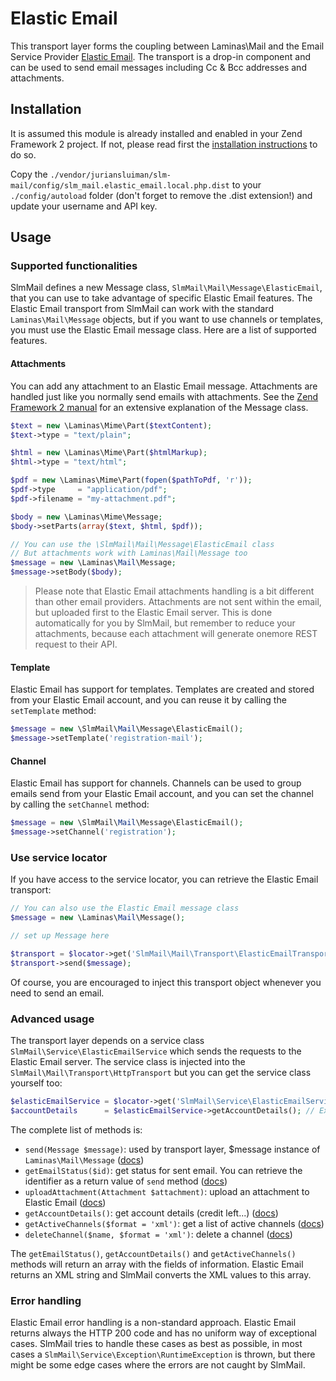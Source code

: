 Elastic Email
============

This transport layer forms the coupling between Laminas\Mail and the Email Service Provider [Elastic Email](http://elasticemail.com).
The transport is a drop-in component and can be used to send email messages including Cc & Bcc addresses and attachments.

Installation
------------

It is assumed this module is already installed and enabled in your Zend Framework 2 project. If not, please read first the [installation instructions](../README.md) to do so.

Copy the `./vendor/juriansluiman/slm-mail/config/slm_mail.elastic_email.local.php.dist` to your `./config/autoload` folder (don't
forget to remove the .dist extension!) and update your username and API key.

Usage
-----

### Supported functionalities

SlmMail defines a new Message class, `SlmMail\Mail\Message\ElasticEmail`, that you can use to take advantage of
specific Elastic Email features. The Elastic Email transport from SlmMail can work with the standard `Laminas\Mail\Message` objects, but if you want to use channels or templates, you must use the Elastic Email message class. Here are a list of supported features.

#### Attachments

You can add any attachment to an Elastic Email message. Attachments are handled just like you normally send emails with attachments. See the [Zend Framework 2 manual](http://framework.zend.com/manual/2.0/en/modules/zend.mail.message.html) for an extensive explanation of the Message class.

```php
$text = new \Laminas\Mime\Part($textContent);
$text->type = "text/plain";

$html = new \Laminas\Mime\Part($htmlMarkup);
$html->type = "text/html";

$pdf = new \Laminas\Mime\Part(fopen($pathToPdf, 'r'));
$pdf->type     = "application/pdf";
$pdf->filename = "my-attachment.pdf";

$body = new \Laminas\Mime\Message;
$body->setParts(array($text, $html, $pdf));

// You can use the \SlmMail\Mail\Message\ElasticEmail class
// But attachments work with Laminas\Mail\Message too
$message = new \Laminas\Mail\Message;
$message->setBody($body);
```

> Please note that Elastic Email attachments handling is a bit different than other email providers. Attachments
are not sent within the email, but uploaded first to the Elastic Email server. This is done automatically for you
by SlmMail, but remember to reduce your attachments, because each attachment will generate onemore REST request
to their API.

#### Template

Elastic Email has support for templates. Templates are created and stored from your Elastic Email account, and
you can reuse it by calling the `setTemplate` method:

```php
$message = new \SlmMail\Mail\Message\ElasticEmail();
$message->setTemplate('registration-mail');
```

#### Channel

Elastic Email has support for channels. Channels can be used to group emails send from your Elastic Email account, and
you can set the channel by calling the `setChannel` method:

```php
$message = new \SlmMail\Mail\Message\ElasticEmail();
$message->setChannel('registration');
```

### Use service locator

If you have access to the service locator, you can retrieve the Elastic Email transport:

```php
// You can also use the Elastic Email message class
$message = new \Laminas\Mail\Message();

// set up Message here

$transport = $locator->get('SlmMail\Mail\Transport\ElasticEmailTransport');
$transport->send($message);
```

Of course, you are encouraged to inject this transport object whenever you need to send an email.

### Advanced usage

The transport layer depends on a service class `SlmMail\Service\ElasticEmailService` which sends the requests to the Elastic Email server. The service class is injected into the `SlmMail\Mail\Transport\HttpTransport` but you can get the service class yourself too:

```php
$elasticEmailService = $locator->get('SlmMail\Service\ElasticEmailService');
$accountDetails      = $elasticEmailService->getAccountDetails(); // Example
```

The complete list of methods is:

* `send(Message $message)`: used by transport layer, $message instance of `Laminas\Mail\Message` ([docs](http://elasticemail.com/api-documentation/send))
* `getEmailStatus($id)`: get status for sent email. You can retrieve the identifier as a return value of `send` method ([docs](http://elasticemail.com/api-documentation/status))
* `uploadAttachment(Attachment $attachment)`: upload an attachment to Elastic Email ([docs](http://elasticemail.com/api-documentation/attachments-upload))
* `getAccountDetails()`: get account details (credit left...) ([docs](http://elasticemail.com/api-documentation/account-details))
* `getActiveChannels($format = 'xml')`: get a list of active channels ([docs](http://elasticemail.com/api-documentation/channels))
* `deleteChannel($name, $format = 'xml')`: delete a channel ([docs](http://elasticemail.com/api-documentation/channels))

The `getEmailStatus()`, `getAccountDetails()` and `getActiveChannels()` methods will return an array with the fields of information. Elastic Email returns an XML string and SlmMail converts the XML values to this array.

### Error handling

Elastic Email error handling is a non-standard approach. Elastic Email returns always the HTTP 200 code and has no uniform way of exceptional cases. SlmMail tries to handle these cases as best as possible, in most cases a `SlmMail\Service\Exception\RuntimeException` is thrown, but there might be some edge cases where the errors are not caught by SlmMail.